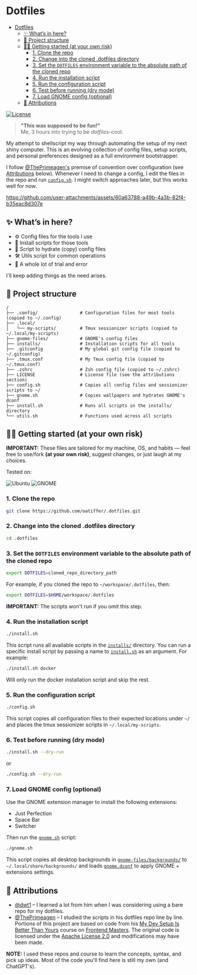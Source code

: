 # Dotfiles

<!--toc:start-->
- [Dotfiles](#dotfiles)
  - [✨ What’s in here?](#what-s-in-here)
  - [📂 Project structure](#📂-project-structure)
  - [👨‍💻 Getting started (at your own risk)](#👨‍💻-getting-started-at-your-own-risk)
    - [1. Clone the repo](#1-clone-the-repo)
    - [2. Change into the cloned .dotfiles directory](#2-change-into-the-cloned-dotfiles-directory)
    - [3. Set the `DOTFILES` environment variable to the absolute path of the cloned repo](#3-set-the-dotfiles-environment-variable-to-the-absolute-path-of-the-cloned-repo)
    - [4. Run the installation script](#4-run-the-installation-script)
    - [5. Run the configuration script](#5-run-the-configuration-script)
    - [6. Test before running (dry mode)](#6-test-before-running-dry-mode)
    - [7. Load GNOME config (optional)](#7-load-gnome-config-optional)
  - [🤝 Attributions](#🤝-attributions)
<!--toc:end-->

[![License](https://img.shields.io/github/license/oatiffer/.dotfiles)](/LICENSE)

> **"This was supposed to be fun!"**  
> Me, 3 hours into trying to be _dotfiles_-cool.

My attempt to shellscript my way through automating the setup of my next shiny computer. This is an evolving collection of config files, setup scripts, and personal preferences designed as a full environment bootstrapper.

I follow [@ThePrimeagen's](https://github.com/ThePrimeagen) premise of convention over configuration (see [Attributions](#-attributions) below). Whenever I need to change a config, I edit the files in the repo and run [`config.sh`](/config.sh). I might switch approaches later, but this works well for now.

<https://github.com/user-attachments/assets/60a63788-a49b-4a3b-82f4-b35eac8d307e>

## ✨ What’s in here?

- ⚙️ Config files for the tools I use
- 🚀 Install scripts for those tools
- 🚰 Script to hydrate (copy) config files
- 🛠️ Utils script for common operations
- 🧪 A whole lot of trial and error

I'll keep adding things as the need arises.

## 📂 Project structure

```text
/
├── .config/                # Configuration files for most tools (copied to ~/.config)
├── .local/
│   └── my-scripts/         # Tmux sessionizer scripts (copied to ~/.local/my-scripts)
├── gnome-files/            # GNOME's config files
├── installs/               # Installation scripts for all tools
├── .gitconfig              # My global git config file (copied to ~/.gitconfig)
├── .tmux.conf              # My Tmux config file (copied to ~/.tmux.conf)
├── .zshrc                  # Zsh config file (copied to ~/.zshrc)
├── LICENSE                 # License file (see the attributions section)
├── config.sh               # Copies all config files and sessionizer scripts to ~/
├── gnome.sh                # Copies wallpapers and hydrates GNOME's dconf
├── install.sh              # Runs all scripts in the installs/ directory
└── utils.sh                # Functions used across all scripts
```

## 👨‍💻 Getting started (at your own risk)

**IMPORTANT:** These files are tailored for my machine, OS, and habits — feel free to use/fork **(at your own risk)**, suggest changes, or just laugh at my choices.

Tested on:

![Ubuntu](https://img.shields.io/badge/Ubuntu-24.04.2%20LTS-ef5b24?logo=ubuntu&style=for-the-badge)
![GNOME](https://img.shields.io/badge/Desktop-GNOME%2046-4a86cf?logo=gnome&style=for-the-badge)

### 1. Clone the repo

```bash
git clone https://github.com/oatiffer/.dotfiles.git
```

### 2. Change into the cloned .dotfiles directory

```bash
cd .dotfiles
```

### 3. Set the `DOTFILES` environment variable to the absolute path of the cloned repo

```bash
export DOTFILES=cloned_repo_directory_path
```

For example, if you cloned the repo to `~/workspace/.dotfiles`, then:

```bash
export DOTFILES=$HOME/workspace/.dotfiles
```

**IMPORTANT:** The scripts won't run if you omit this step.

### 4. Run the installation script

```bash
./install.sh
```

This script runs all available scripts in the [`installs/`](/installs/) directory. You can run a specific install script by passing a name to [`install.sh`](/install.sh) as an argument. For example:

```bash
./install.sh docker
```

Will only run the docker installation script and skip the rest.

### 5. Run the configuration script

```bash
./config.sh
```

This script copies all configuration files to their expected locations under `~/` and places the tmux sessionizer scripts in `~/.local/my-scripts`.

### 6. Test before running (dry mode)

```bash
./install.sh --dry-run
```

or

```bash
./config.sh --dry-run
```

### 7. Load GNOME config (optional)

Use the GNOME extension manager to install the following extensions:

- Just Perfection
- Space Bar
- Switcher

Then run the [`gnome.sh`](/gnome.sh) script:

```bash
./gnome.sh
```

This script copies all desktop backgrounds in [`gnome-files/backgrounds/`](/gnome-files/backgrounds/) to `~/.local/share/backgrounds/` and loads [`gnome.dconf`](/gnome-files/gnome.dconf) to apply GNOME + extensions settings.

## 🤝 Attributions

- [@dwt1](https://gitlab.com/dwt1) – I learned a lot from him when I was considering using a bare repo for my dotfiles.
- [@ThePrimeagen](https://github.com/ThePrimeagen) – I studied the scripts in his dotfiles repo line by line. Portions of this project are based on code from his [My Dev Setup Is Better Than Yours](https://frontendmasters.com/courses/developer-productivity-v2/) course on [Frontend Masters](https://frontendmasters.com/). The original code is licensed under the [Apache License 2.0](https://www.apache.org/licenses/LICENSE-2.0) and modifications may have been made.

**NOTE:** I used these repos and course to learn the concepts, syntax, and pick up ideas. Most of the code you'll find here is still my own (and ChatGPT's).
